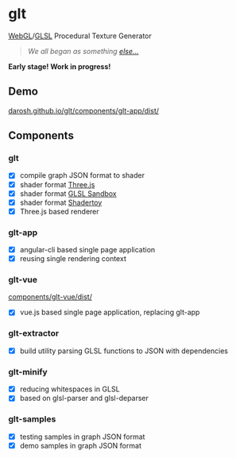 # glt

[WebGL](https://en.wikipedia.org/wiki/WebGL)/[GLSL](https://en.wikipedia.org/wiki/OpenGL_Shading_Language) Procedural Texture Generator

> _We all began as something [else&hellip;](https://github.com/darosh/texgen-explorer)_

__Early stage! Work in progress!__

## Demo

[darosh.github.io/glt/components/glt-app/dist/](https://darosh.github.io/glt/components/glt-app/dist/index.html)

## Components

### glt

- [x] compile graph JSON format to shader
- [x] shader format [Three.js](https://threejs.org/)
- [x] shader format [GLSL Sandbox](http://glslsandbox.com/)
- [x] shader format [Shadertoy](https://shadertoy.com/)
- [x] Three.js based renderer

### glt-app

- [x] angular-cli based single page application
- [x] reusing single rendering context

### glt-vue

[components/glt-vue/dist/](https://darosh.github.io/glt/components/glt-vue/dist/)

- [x] vue.js based single page application, replacing glt-app

### glt-extractor

- [x] build utility parsing GLSL functions to JSON with dependencies

### glt-minify

- [x] reducing whitespaces in GLSL
- [x] based on glsl-parser and glsl-deparser

### glt-samples

- [x] testing samples in graph JSON format
- [x] demo samples in graph JSON format
